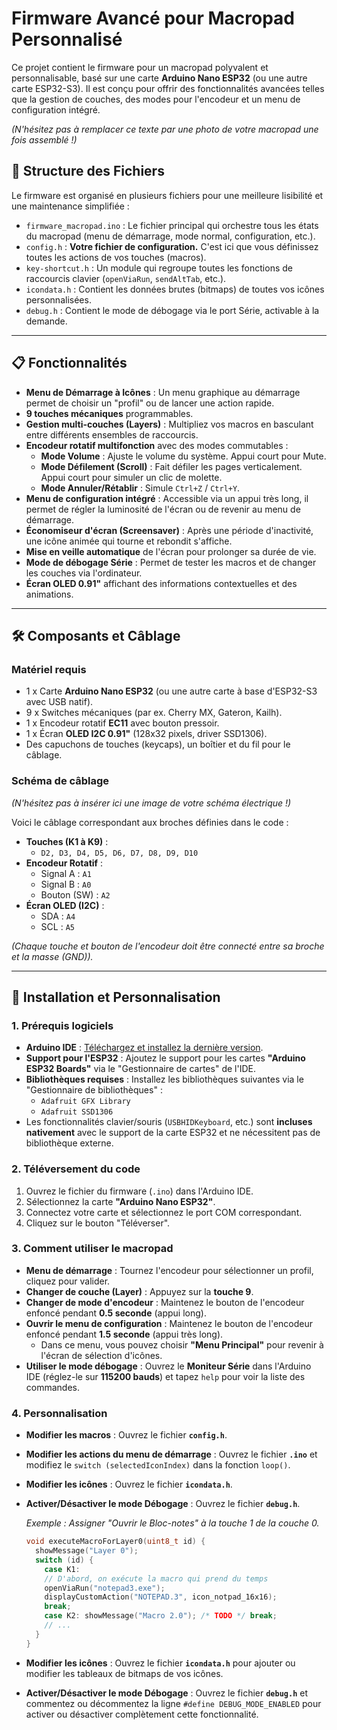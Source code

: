 # Firmware Avancé pour Macropad Personnalisé

Ce projet contient le firmware pour un macropad polyvalent et personnalisable, 
basé sur une carte **Arduino Nano ESP32** (ou une autre carte ESP32-S3). Il est conçu pour offrir des fonctionnalités avancées telles que la gestion de couches, 
des modes pour l'encodeur et un menu de configuration intégré.

*(N'hésitez pas à remplacer ce texte par une photo de votre macropad une fois assemblé !)*

## 📂 Structure des Fichiers

Le firmware est organisé en plusieurs fichiers pour une meilleure lisibilité et une maintenance simplifiée :

* `firmware_macropad.ino` : Le fichier principal qui orchestre tous les états du macropad (menu de démarrage, mode normal, configuration, etc.).
* `config.h` : **Votre fichier de configuration.** C'est ici que vous définissez toutes les actions de vos touches (macros).
* `key-shortcut.h` : Un module qui regroupe toutes les fonctions de raccourcis clavier (`openViaRun`, `sendAltTab`, etc.).
* `icondata.h` : Contient les données brutes (bitmaps) de toutes vos icônes personnalisées.
* `debug.h` : Contient le mode de débogage via le port Série, activable à la demande.

---

## 📋 Fonctionnalités

* **Menu de Démarrage à Icônes** : Un menu graphique au démarrage permet de choisir un "profil" ou de lancer une action rapide.
* **9 touches mécaniques** programmables.
* **Gestion multi-couches (Layers)** : Multipliez vos macros en basculant entre différents ensembles de raccourcis.
* **Encodeur rotatif multifonction** avec des modes commutables :
    * **Mode Volume** : Ajuste le volume du système. Appui court pour Mute.
    * **Mode Défilement (Scroll)** : Fait défiler les pages verticalement. Appui court pour simuler un clic de molette.
    * **Mode Annuler/Rétablir** : Simule `Ctrl+Z` / `Ctrl+Y`.
* **Menu de configuration intégré** : Accessible via un appui très long, il permet de régler la luminosité de l'écran ou de revenir au menu de démarrage.
* **Économiseur d'écran (Screensaver)** : Après une période d'inactivité, une icône animée qui tourne et rebondit s'affiche.
* **Mise en veille automatique** de l'écran pour prolonger sa durée de vie.
* **Mode de débogage Série** : Permet de tester les macros et de changer les couches via l'ordinateur.
* **Écran OLED 0.91"** affichant des informations contextuelles et des animations.

---

## 🛠️ Composants et Câblage

### Matériel requis
* 1 x Carte **Arduino Nano ESP32** (ou une autre carte à base d'ESP32-S3 avec USB natif).
* 9 x Switches mécaniques (par ex. Cherry MX, Gateron, Kailh).
* 1 x Encodeur rotatif **EC11** avec bouton pressoir.
* 1 x Écran **OLED I2C 0.91"** (128x32 pixels, driver SSD1306).
* Des capuchons de touches (keycaps), un boîtier et du fil pour le câblage.

### Schéma de câblage

*(N'hésitez pas à insérer ici une image de votre schéma électrique !)*

Voici le câblage correspondant aux broches définies dans le code :

* **Touches (K1 à K9)** :
    * `D2, D3, D4, D5, D6, D7, D8, D9, D10`
* **Encodeur Rotatif** :
    * Signal A : `A1`
    * Signal B : `A0`
    * Bouton (SW) : `A2`
* **Écran OLED (I2C)** :
    * SDA : `A4`
    * SCL : `A5`

*(Chaque touche et bouton de l'encodeur doit être connecté entre sa broche et la masse (GND)).*

---

## 🚀 Installation et Personnalisation

### 1. Prérequis logiciels

* **Arduino IDE** : [Téléchargez et installez la dernière version](https://www.arduino.cc/en/software).
* **Support pour l'ESP32** : Ajoutez le support pour les cartes **"Arduino ESP32 Boards"** via le "Gestionnaire de cartes" de l'IDE.
* **Bibliothèques requises** : Installez les bibliothèques suivantes via le "Gestionnaire de bibliothèques" :
    * `Adafruit GFX Library`
    * `Adafruit SSD1306`
* Les fonctionnalités clavier/souris (`USBHIDKeyboard`, etc.) sont **incluses nativement** avec le support de la carte ESP32 et ne nécessitent pas de bibliothèque externe.

### 2. Téléversement du code

1.  Ouvrez le fichier du firmware (`.ino`) dans l'Arduino IDE.
2.  Sélectionnez la carte **"Arduino Nano ESP32"**.
3.  Connectez votre carte et sélectionnez le port COM correspondant.
4.  Cliquez sur le bouton "Téléverser".

### 3. Comment utiliser le macropad

* **Menu de démarrage** : Tournez l'encodeur pour sélectionner un profil, cliquez pour valider.
* **Changer de couche (Layer)** : Appuyez sur la **touche 9**.
* **Changer de mode d'encodeur** : Maintenez le bouton de l'encodeur enfoncé pendant **0.5 seconde** (appui long).
* **Ouvrir le menu de configuration** : Maintenez le bouton de l'encodeur enfoncé pendant **1.5 seconde** (appui très long).
    * Dans ce menu, vous pouvez choisir **"Menu Principal"** pour revenir à l'écran de sélection d'icônes.
* **Utiliser le mode débogage** : Ouvrez le **Moniteur Série** dans l'Arduino IDE (réglez-le sur **115200 bauds**) et tapez `help` pour voir la liste des commandes.

### 4. Personnalisation

* **Modifier les macros** : Ouvrez le fichier **`config.h`**.
* **Modifier les actions du menu de démarrage** : Ouvrez le fichier **`.ino`** et modifiez le `switch (selectedIconIndex)` dans la fonction `loop()`.
* **Modifier les icônes** : Ouvrez le fichier **`icondata.h`**.
* **Activer/Désactiver le mode Débogage** : Ouvrez le fichier **`debug.h`**.

    *Exemple : Assigner "Ouvrir le Bloc-notes" à la touche 1 de la couche 0.*

    ```cpp
    void executeMacroForLayer0(uint8_t id) {
      showMessage("Layer 0");
      switch (id) {
        case K1:
        // D'abord, on exécute la macro qui prend du temps
        openViaRun("notepad3.exe");
        displayCustomAction("NOTEPAD.3", icon_notpad_16x16);
        break;
        case K2: showMessage("Macro 2.0"); /* TODO */ break;
        // ...
      }
    }
    ```

* **Modifier les icônes** : Ouvrez le fichier **`icondata.h`** pour ajouter ou modifier les tableaux de bitmaps de vos icônes.

* **Activer/Désactiver le mode Débogage** : Ouvrez le fichier **`debug.h`** et commentez ou décommentez la ligne `#define DEBUG_MODE_ENABLED` pour activer ou désactiver complètement cette fonctionnalité.